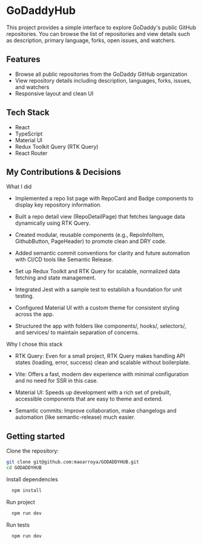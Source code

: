 # GoDaddyHub

This project provides a simple interface to explore GoDaddy's public GitHub repositories. You can browse the list of repositories and view details such as description, primary language, forks, open issues, and watchers.

## Features

- Browse all public repositories from the GoDaddy GitHub organization
- View repository details including description, languages, forks, issues, and watchers
- Responsive layout and clean UI

## Tech Stack

- React
- TypeScript
- Material UI
- Redux Toolkit Query (RTK Query)
- React Router

##  My Contributions & Decisions

What I did
- Implemented a repo list page with RepoCard and Badge components to display key repository information.

- Built a repo detail view (RepoDetailPage) that fetches language data dynamically using RTK Query.

- Created modular, reusable components (e.g., RepoInfoItem, GithubButton, PageHeader) to promote clean and DRY code.

- Added semantic commit conventions for clarity and future automation with CI/CD tools like Semantic Release.

- Set up Redux Toolkit and RTK Query for scalable, normalized data fetching and state management.

- Integrated Jest with a sample test to establish a foundation for unit testing.

- Configured Material UI with a custom theme for consistent styling across the app.

- Structured the app with folders like components/, hooks/, selectors/, and services/ to maintain separation of concerns.

Why I chose this stack
- RTK Query: Even for a small project, RTK Query makes handling API states (loading, error, success) clean and scalable without boilerplate.

- Vite: Offers a fast, modern dev experience with minimal configuration and no need for SSR in this case.

- Material UI: Speeds up development with a rich set of prebuilt, accessible components that are easy to theme and extend.

- Semantic commits: Improve collaboration, make changelogs and automation (like semantic-release) much easier.

## Getting started

Clone the repository:

```bash
git clone git@github.com:maoarroya/GODADDYHUB.git
cd GODADDYHUB
```

Install dependencies

```bash
  npm install
```

Run project

```bash
  npm run dev
```

Run tests

```bash
  npm run dev
```
